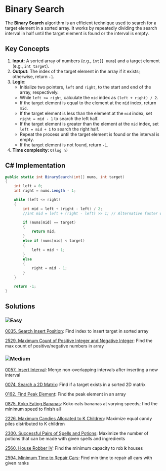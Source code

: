 # Binary Search

The **Binary Search** algorithm is an efficient technique used to search for a target element in a sorted array. It works by repeatedly dividing the search interval in half until the target element is found or the interval is empty.

## Key Concepts

1. **Input:** A sorted array of numbers (e.g., `int[] nums`) and a target element (e.g., `int target`).
2. **Output:** The index of the target element in the array if it exists; otherwise, return `-1`.
3. **Logic:**
   - Initialize two pointers, `left` and `right`, to the start and end of the array, respectively.
   - While `left <= right`, calculate the `mid` index as `(left + right) / 2`.
   - If the target element is equal to the element at the `mid` index, return `mid`.
   - If the target element is less than the element at the `mid` index, set `right = mid - 1` to search the left half.
   - If the target element is greater than the element at the `mid` index, set `left = mid + 1` to search the right half.
   - Repeat the process until the target element is found or the interval is empty.
   - If the target element is not found, return `-1`.
4. **Time complexity:** `O(log n)`

## C# Implementation

```csharp
public static int BinarySearch(int[] nums, int target)
{
    int left = 0;
    int right = nums.Length - 1;

    while (left <= right)
    {
        int mid = left + (right - left) / 2;
        //int mid = left + (right - left) >> 1; // Alternative faster way to calculate mid

        if (nums[mid] == target)
        {
            return mid;
        }
        else if (nums[mid] < target)
        {
            left = mid + 1;
        }
        else
        {
            right = mid - 1;
        }
    }

    return -1;
}
```

## Solutions

### ![Easy](https://img.shields.io/badge/Easy-46c6c2)

[0035. Search Insert Position](/Searching%2FBinary%20Search%2F0035.%20Search%20Insert%20Position): Find index to insert target in sorted array

[2529. Maximum Count of Positive Integer and Negative Integer](/Searching%2FBinary%20Search%2F2529.%20Maximum%20Count%20of%20Positive%20Integer%20and%20Negative%20Integer): Find the max count of positive/negative numbers in array

### ![Medium](https://img.shields.io/badge/Medium-fac31d)

[0057. Insert Interval](/Searching%2FBinary%20Search%2F0057.%20Insert%20Interval): Merge non-overlapping intervals after inserting a new interval

[0074. Search a 2D Matrix](/Searching%2FBinary%20Search%2F0074.%20Search%20a%202D%20Matrix): Find if a target exists in a sorted 2D matrix

[0162. Find Peak Element](/Searching%2FBinary%20Search%2F0162.%20Find%20Peak%20Element): Find the peak element in an array

[0875. Koko Eating Bananas](/Searching%2FBinary%20Search%2F0875.%20Koko%20Eating%20Bananas): Koko eats bananas at varying speeds; find the minimum speed to finish all

[2226. Maximum Candies Allocated to K Children](/Searching%2FBinary%20Search%2F2226.%20Maximum%20Candies%20Allocated%20to%20K%20Children): Maximize equal candy piles distributed to K children

[2300. Successful Pairs of Spells and Potions](/Searching%2FBinary%20Search%2F2300.%20Successful%20Pairs%20of%20Spells%20and%20Potions): Maximize the number of potions that can be made with given spells and ingredients

[2560. House Robber IV](/Searching%2FBinary%20Search%2F2560.%20House%20Robber%20IV): Find the minimum capacity to rob **k** houses

[2594. Minimum Time to Repair Cars](/Searching%2FBinary%20Search%2F2594.%20Minimum%20Time%20to%20Repair%20Cars): Find min time to repair all cars with given ranks
